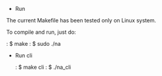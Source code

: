* Run

The current Makefile has been tested only on Linux system.

To compile and run, just do:

  : $ make
  : $ sudo ./na

* Run cli

  : $ make cli
  : $ ./na_cli